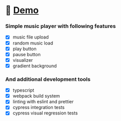 # :wave: [Demo](https://smuszel.github.io/music-player/)

### Simple music player with following features

* [x] music file upload
* [x] random music load
* [x] play button
* [x] pause button
* [x] visualizer
* [x] gradient background

### And additional development tools

* [x] typescript
* [x] webpack build system
* [x] linting with eslint and prettier
* [x] cypress integration tests
* [x] cypress visual regression tests
